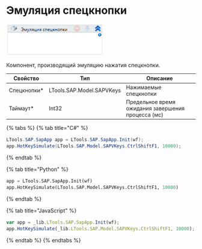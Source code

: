 # Эмуляция спецкнопки

![](<../../../.gitbook/assets/image (364).png>)

Компонент, производящий эмуляцию нажатия спецкнопки.

| Свойство     | Тип                       | Описание                                           |
| ------------ | ------------------------- | -------------------------------------------------- |
| Спецкнопки\* | LTools.SAP.Model.SAPVKeys | Нажимаемые спецкнопки                              |
| Таймаут\*    | Int32                     | Предельное время ожидания завершения процесса (мс) |

{% tabs %}
{% tab title="C#" %}
```csharp
LTools.SAP.SapApp app = LTools.SAP.SapApp.Init(wf);
app.HotKeySimulate(LTools.SAP.Model.SAPVKeys.CtrlShiftF1, 10000);
```
{% endtab %}

{% tab title="Python" %}
```python
app = LTools.SAP.SapApp.Init(wf)
app.HotKeySimulate(LTools.SAP.Model.SAPVKeys.CtrlShiftF1, 10000)
```
{% endtab %}

{% tab title="JavaScript" %}
```javascript
var app = _lib.LTools.SAP.SapApp.Init(wf);
app.HotKeySimulate(_lib.LTools.SAP.Model.SAPVKeys.CtrlShiftF1, 10000);
```
{% endtab %}
{% endtabs %}
